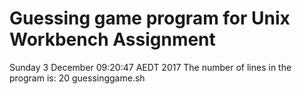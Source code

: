 # Guessing game program for Unix Workbench Assignment #
Sunday 3 December  09:20:47 AEDT 2017
The number of lines in the program is:
20 guessinggame.sh
